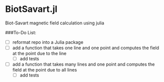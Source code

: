 # BiotSavart.jl
Biot-Savart magnetic field calculation using julia

###To-Do List:
- [ ] reformat repo into a Julia package
- [ ] add a function that takes one line and one point and computes the field at the point due to the line
  - [ ] add tests
- [ ] add a function that takes many lines and one point and computes the field at the point due to all lines
  - [ ] add tests
